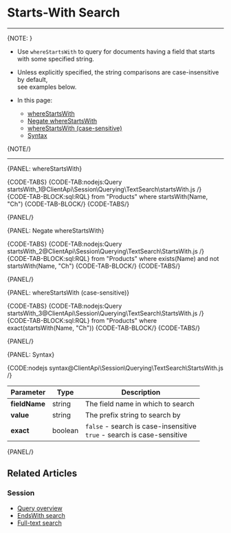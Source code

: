 ﻿# Starts-With Search

---

{NOTE: }

* Use `whereStartsWith` to query for documents having a field that starts with some specified string.

* Unless explicitly specified, the string comparisons are case-insensitive by default,  
  see examples below.


* In this page:
  * [whereStartsWith](../../../../client-api/session/querying/text-search/starts-with-search#startswith)
  * [Negate whereStartsWith](../../../../client-api/session/querying/text-search/starts-with-search#negate-startswith)  
  * [whereStartsWith (case-sensitive)](../../../../client-api/session/querying/text-search/starts-with-search#startswith-(case-sensitive))
  * [Syntax](../../../../client-api/session/querying/text-search/starts-with-search#syntax)

{NOTE/}

---

{PANEL: whereStartsWith}

{CODE-TABS}
{CODE-TAB:nodejs:Query startsWith_1@ClientApi\Session\Querying\TextSearch\startsWith.js /}
{CODE-TAB-BLOCK:sql:RQL}
from "Products"
where startsWith(Name, "Ch")
{CODE-TAB-BLOCK/}
{CODE-TABS/}

{PANEL/}

{PANEL: Negate whereStartsWith}

{CODE-TABS}
{CODE-TAB:nodejs:Query startsWith_2@ClientApi\Session\Querying\TextSearch\StartsWith.js /}
{CODE-TAB-BLOCK:sql:RQL}
from "Products"
where exists(Name) and not startsWith(Name, "Ch")
{CODE-TAB-BLOCK/}
{CODE-TABS/}

{PANEL/}

{PANEL: whereStartsWith (case-sensitive)}

{CODE-TABS}
{CODE-TAB:nodejs:Query startsWith_3@ClientApi\Session\Querying\TextSearch\StartsWith.js /}
{CODE-TAB-BLOCK:sql:RQL}
from "Products"
where exact(startsWith(Name, "Ch"))
{CODE-TAB-BLOCK/}
{CODE-TABS/}

{PANEL/}

{PANEL: Syntax}

{CODE:nodejs syntax@ClientApi\Session\Querying\TextSearch\StartsWith.js /}

| Parameter     | Type    | Description                                                               |
|---------------|---------|---------------------------------------------------------------------------|
| __fieldName__ | string  | The field name in which to search                                         |
| __value__     | string  | The prefix string to search by                                            |
| __exact__     | boolean | `false` - search is case-insensitive<br>`true` - search is case-sensitive |


{PANEL/}

## Related Articles

### Session

- [Query overview](../../../../client-api/session/querying/how-to-query)
- [EndsWith search](../../../../client-api/session/querying/text-search/ends-with-search)
- [Full-text search](../../../../client-api/session/querying/text-search/full-text-search)


